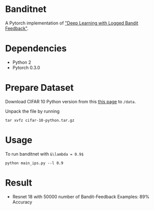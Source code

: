 # Banditnet
A Pytorch implementation of ["Deep Learning with Logged Bandit Feedback"](http://www.cs.cornell.edu/people/tj/publications/joachims_etal_18a.pdf).
# Dependencies
* Python 2
* Pytorch 0.3.0

# Prepare Dataset
Download CIFAR 10 Python version from this [this page](https://www.cs.toronto.edu/~kriz/cifar.html) to `/data`.

Unpack the file by running
```
tar xvfz cifar-10-python.tar.gz
```

# Usage
To run banditnet with `&\lambda = 0.9$`
```
python main_ips.py --l 0.9
```
# Result
* Resnet 18 with 50000 number of Bandit-Feedback Examples: 89% Accuracy



